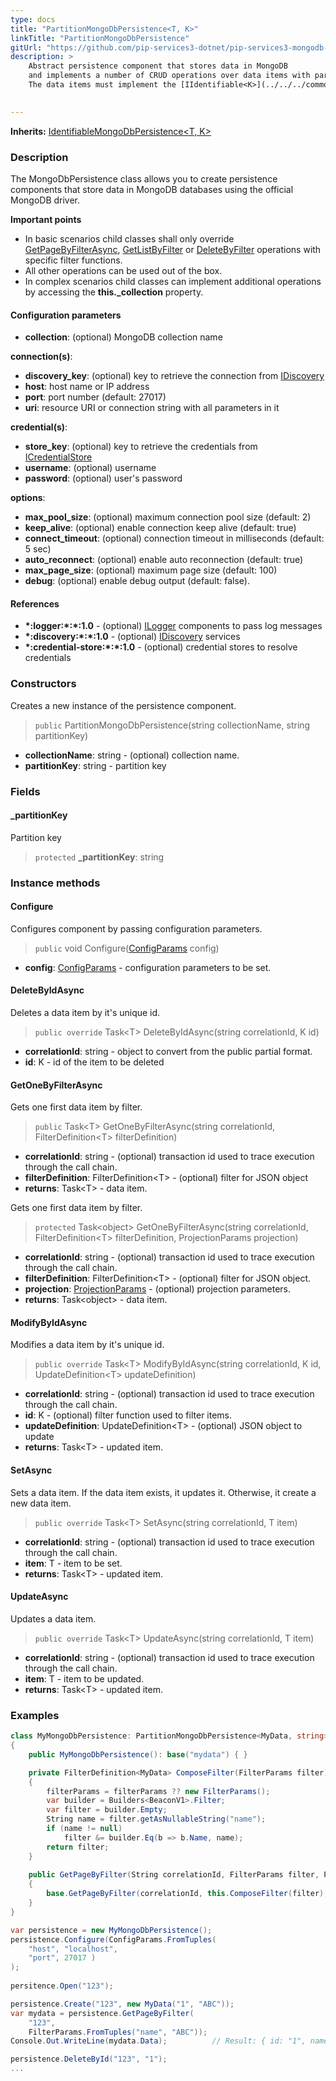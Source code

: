 ```yaml
---
type: docs
title: "PartitionMongoDbPersistence<T, K>"
linkTitle: "PartitionMongoDbPersistence"
gitUrl: "https://github.com/pip-services3-dotnet/pip-services3-mongodb-dotnet"
description: >
    Abstract persistence component that stores data in MongoDB
    and implements a number of CRUD operations over data items with partitionKey.
    The data items must implement the [IIdentifiable<K>](../../../commons/data/iidentifiable) interface.  

   
---
```


**Inherits:** [IdentifiableMongoDbPersistence<T, K>](../identifiable_mongodb_persistence)

### Description

The MongoDbPersistence class allows you to create persistence components that store data in MongoDB databases using the official MongoDB driver.

**Important points**

- In basic scenarios child classes shall only override [GetPageByFilterAsync](../mongodb_persistence/#getpagebyfilterasync), [GetListByFilter](../mongodb_persistence/#getlistbyfilterasync) or [DeleteByFilter](../mongodb_persistence/#deletebyfilterasync)  operations with specific filter functions.
- All other operations can be used out of the box.
- In complex scenarios child classes can implement additional operations by accessing the **this._collection** property.

#### Configuration parameters

- **collection**: (optional) MongoDB collection name

**connection(s)**:
- **discovery_key**: (optional) key to retrieve the connection from [IDiscovery](../../../components/connect/idiscovery)
- **host**: host name or IP address
- **port**: port number (default: 27017)
- **uri**: resource URI or connection string with all parameters in it

**credential(s)**:
- **store_key**: (optional) key to retrieve the credentials from [ICredentialStore](../../../components/auth/icredential_store)
- **username**: (optional) username
- **password**: (optional) user's password

**options**:
- **max_pool_size**: (optional) maximum connection pool size (default: 2)
- **keep_alive**: (optional) enable connection keep alive (default: true)
- **connect_timeout**: (optional) connection timeout in milliseconds (default: 5 sec)
- **auto_reconnect**: (optional) enable auto reconnection (default: true)
- **max_page_size**: (optional) maximum page size (default: 100)
- **debug**: (optional) enable debug output (default: false).

#### References
- **\*:logger:\*:\*:1.0** - (optional) [ILogger](../../../components/log/ilogger) components to pass log messages
- **\*:discovery:\*:\*:1.0** - (optional) [IDiscovery](../../../components/connect/idiscovery) services
- **\*:credential-store:\*:\*:1.0** - (optional) credential stores to resolve credentials


### Constructors
Creates a new instance of the persistence component.

> `public` PartitionMongoDbPersistence(string collectionName, string partitionKey)

- **collectionName**: string - (optional) collection name.
- **partitionKey**: string - partition key

### Fields

<span class="hide-title-link">

#### _partitionKey
Partition key
> `protected` **_partitionKey**: string

    

</span>


### Instance methods

#### Configure
Configures component by passing configuration parameters.

> `public` void Configure([ConfigParams](../../../commons/config/config_params) config)

- **config**: [ConfigParams](../../../commons/config/config_params) - configuration parameters to be set.


#### DeleteByIdAsync
Deletes a data item by it's unique id.

> `public override` Task\<T\> DeleteByIdAsync(string correlationId, K id)

- **correlationId**: string - object to convert from the public partial format.
- **id**: K - id of the item to be deleted


#### GetOneByFilterAsync
Gets one first data item by filter.

> `public` Task\<T\> GetOneByFilterAsync(string correlationId, FilterDefinition\<T\> filterDefinition)

- **correlationId**: string - (optional) transaction id used  to trace execution through the call chain.
- **filterDefinition**: FilterDefinition\<T\> - (optional) filter for JSON object
- **returns**: Task\<T\> - data item.

Gets one first data item by filter.

> `protected` Task\<object\> GetOneByFilterAsync(string correlationId, FilterDefinition\<T\> filterDefinition, ProjectionParams projection)

- **correlationId**: string - (optional) transaction id used  to trace execution through the call chain.
- **filterDefinition**: FilterDefinition\<T\> - (optional) filter for JSON object.
- **projection**: [ProjectionParams](../../../commons/data/projection_params) - (optional) projection parameters.
- **returns**: Task\<object\> - data item.


#### ModifyByIdAsync
Modifies a data item by it's unique id.

> `public override` Task\<T\> ModifyByIdAsync(string correlationId, K id, UpdateDefinition\<T\> updateDefinition)

- **correlationId**: string - (optional) transaction id used to trace execution through the call chain.
- **id**: K - (optional) filter function used to filter items.
- **updateDefinition**: UpdateDefinition\<T\> - (optional) JSON object to update
- **returns**: Task\<T\> - updated item.


#### SetAsync
Sets a data item. If the data item exists, it updates it. Otherwise, it create a new data item.

> `public override` Task\<T\> SetAsync(string correlationId, T item)

- **correlationId**: string - (optional) transaction id used to trace execution through the call chain.
- **item**: T - item to be set.
- **returns**: Task\<T\> - updated item.


#### UpdateAsync
Updates a data item.

> `public override` Task\<T\> UpdateAsync(string correlationId, T item)

- **correlationId**: string - (optional) transaction id used to trace execution through the call chain.
- **item**: T - item to be updated.
- **returns**: Task\<T\> - updated item.


### Examples

```cs
class MyMongoDbPersistence: PartitionMongoDbPersistence<MyData, string> 
{
    public MyMongoDbPersistence(): base("mydata") { }

    private FilterDefinition<MyData> ComposeFilter(FilterParams filter)
    {
        filterParams = filterParams ?? new FilterParams();
        var builder = Builders<BeaconV1>.Filter;
        var filter = builder.Empty;
        String name = filter.getAsNullableString("name");
        if (name != null)
            filter &= builder.Eq(b => b.Name, name);
        return filter;
    }
    
    public GetPageByFilter(String correlationId, FilterParams filter, PagingParams paging)
    {
        base.GetPageByFilter(correlationId, this.ComposeFilter(filter), paging, null, null);
    }
}

var persistence = new MyMongoDbPersistence();
persistence.Configure(ConfigParams.FromTuples(
    "host", "localhost",
    "port", 27017 )
);
 
persitence.Open("123");

persistence.Create("123", new MyData("1", "ABC"));
var mydata = persistence.GetPageByFilter(
    "123",
    FilterParams.FromTuples("name", "ABC"));
Console.Out.WriteLine(mydata.Data);          // Result: { id: "1", name: "ABC" }

persistence.DeleteById("123", "1");
...
```
